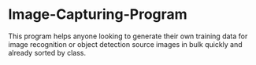 # Image-Capturing-Program
This program helps anyone looking to generate their own training data for image recognition or object detection source images in bulk quickly and already sorted by class.
